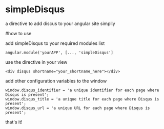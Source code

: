 # simpleDisqus
a directive to add discus to your angular site simplly


#how to use

add simpleDisqus to your required modules list

    angular.module('yourAPP', [..., 'simpleDisqus']

use the directive in your view

    <div disqus shortname="your_shortname_here"></div>

add other configuration variables to the window

    window.disqus_identifier = 'a unique identifier for each page where Disqus is present';
    window.disqus_title = 'a unique title for each page where Disqus is present';
    window.disqus_url = 'a unique URL for each page where Disqus is present';


that's it!
